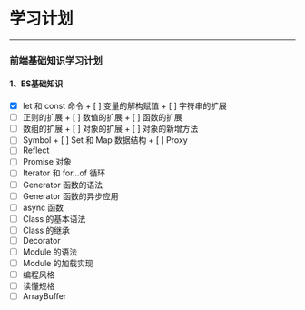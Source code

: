 # 学习计划
---
### 前端基础知识学习计划
#### 1、ES基础知识
+ [x] let 和 const 命令        + [ ] 变量的解构赋值           + [ ] 字符串的扩展
+ [ ] 正则的扩展               + [ ] 数值的扩展               + [ ] 函数的扩展
+ [ ] 数组的扩展               + [ ] 对象的扩展               + [ ] 对象的新增方法
+ [ ] Symbol                  + [ ] Set 和 Map 数据结构      + [ ] Proxy
+ [ ] Reflect
+ [ ] Promise 对象
+ [ ] Iterator 和 for...of 循环
+ [ ] Generator 函数的语法
+ [ ] Generator 函数的异步应用
+ [ ] async 函数
+ [ ] Class 的基本语法
+ [ ] Class 的继承
+ [ ] Decorator
+ [ ] Module 的语法
+ [ ] Module 的加载实现
+ [ ] 编程风格
+ [ ] 读懂规格
+ [ ] ArrayBuffer
